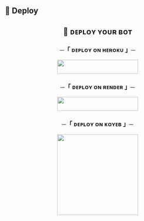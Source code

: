 ## 🚀 Deploy

<h2 align="center">🚀 ᴅᴇᴩʟᴏʏ ʏᴏᴜʀ ʙᴏᴛ</h2>

<h3 align="center">─「 ᴅᴇᴩʟᴏʏ ᴏɴ ʜᴇʀᴏᴋᴜ 」─</h3>
<p align="center">
  <a href="https://dashboard.heroku.com/new?template=https://github.com/bisug/SUMI-BANALL">
    <img src="https://img.shields.io/badge/Deploy%20to%20Heroku-772877?style=for-the-badge&logo=heroku&logoColor=white" width="220" height="38"/>
  </a>
</p>

<h3 align="center">─「 ᴅᴇᴩʟᴏʏ ᴏɴ ʀᴇɴᴅᴇʀ 」─</h3>
<p align="center">
  <a href="https://render.com/deploy?repo=https://github.com/bisug/SUMI-BANALL">
    <img src="https://img.shields.io/badge/Deploy%20to%20Render-46E3B7?style=for-the-badge&logo=render&logoColor=black" width="220" height="38"/>
  </a>
</p>

<h3 align="center">─「 ᴅᴇᴩʟᴏʏ ᴏɴ ᴋᴏʏᴇʙ 」─</h3>
<p align="center">
  <a href="https://app.koyeb.com/deploy?type=git&repository=github.com/bisug/SUMI-BANALL&branch=main">
    <img src="https://www.koyeb.com/static/images/deploy/button.svg" width="220"/>
  </a>
</p>
